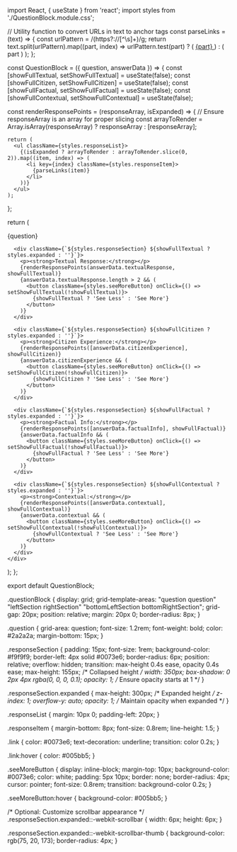import React, { useState } from 'react';
import styles from './QuestionBlock.module.css';

// Utility function to convert URLs in text to anchor tags
const parseLinks = (text) => {
  const urlPattern = /(https?:\/\/[^\s]+)/g;
  return text.split(urlPattern).map((part, index) =>
    urlPattern.test(part) ? (
      <a key={index} href={part} target="_blank" rel="noopener noreferrer" className={styles.link}>
        {part}
      </a>
    ) : (
      part
    )
  );
};

const QuestionBlock = ({ question, answerData }) => {
  const [showFullTextual, setShowFullTextual] = useState(false);
  const [showFullCitizen, setShowFullCitizen] = useState(false);
  const [showFullFactual, setShowFullFactual] = useState(false);
  const [showFullContextual, setShowFullContextual] = useState(false);

  const renderResponsePoints = (responseArray, isExpanded) => {
    // Ensure responseArray is an array for proper slicing
    const arrayToRender = Array.isArray(responseArray) ? responseArray : [responseArray];

    return (
      <ul className={styles.responseList}>
        {(isExpanded ? arrayToRender : arrayToRender.slice(0, 2)).map((item, index) => (
          <li key={index} className={styles.responseItem}>
            {parseLinks(item)}
          </li>
        ))}
      </ul>
    );
  };

  return (
    <div className={styles.questionBlock}>
      <div className={styles.question}>{question}</div>

      <div className={`${styles.responseSection} ${showFullTextual ? styles.expanded : ''}`}>
        <p><strong>Textual Response:</strong></p>
        {renderResponsePoints(answerData.textualResponse, showFullTextual)}
        {answerData.textualResponse.length > 2 && (
          <button className={styles.seeMoreButton} onClick={() => setShowFullTextual(!showFullTextual)}>
            {showFullTextual ? 'See Less' : 'See More'}
          </button>
        )}
      </div>

      <div className={`${styles.responseSection} ${showFullCitizen ? styles.expanded : ''}`}>
        <p><strong>Citizen Experience:</strong></p>
        {renderResponsePoints([answerData.citizenExperience], showFullCitizen)}
        {answerData.citizenExperience && (
          <button className={styles.seeMoreButton} onClick={() => setShowFullCitizen(!showFullCitizen)}>
            {showFullCitizen ? 'See Less' : 'See More'}
          </button>
        )}
      </div>

      <div className={`${styles.responseSection} ${showFullFactual ? styles.expanded : ''}`}>
        <p><strong>Factual Info:</strong></p>
        {renderResponsePoints([answerData.factualInfo], showFullFactual)}
        {answerData.factualInfo && (
          <button className={styles.seeMoreButton} onClick={() => setShowFullFactual(!showFullFactual)}>
            {showFullFactual ? 'See Less' : 'See More'}
          </button>
        )}
      </div>

      <div className={`${styles.responseSection} ${showFullContextual ? styles.expanded : ''}`}>
        <p><strong>Contextual:</strong></p>
        {renderResponsePoints([answerData.contextual], showFullContextual)}
        {answerData.contextual && (
          <button className={styles.seeMoreButton} onClick={() => setShowFullContextual(!showFullContextual)}>
            {showFullContextual ? 'See Less' : 'See More'}
          </button>
        )}
      </div>
    </div>
  );
};

export default QuestionBlock;







.questionBlock {
  display: grid;
  grid-template-areas:
    "question question"
    "leftSection rightSection"
    "bottomLeftSection bottomRightSection";
  grid-gap: 20px;
  position: relative;
  margin: 20px 0;
  border-radius: 8px;
}

.question {
  grid-area: question;
  font-size: 1.2rem;
  font-weight: bold;
  color: #2a2a2a;
  margin-bottom: 15px;
}

.responseSection {
  padding: 15px;
  font-size: 1rem;
  background-color: #f9f9f9;
  border-left: 4px solid #0073e6;
  border-radius: 6px;
  position: relative;
  overflow: hidden;
  transition: max-height 0.4s ease, opacity 0.4s ease;
  max-height: 155px; /* Collapsed height */
  width: 350px;
  box-shadow: 0 2px 4px rgba(0, 0, 0, 0.1);
  opacity: 1; /* Ensure opacity starts at 1 */
}

.responseSection.expanded {
  max-height: 300px; /* Expanded height */
  z-index: 1;
  overflow-y: auto;
  opacity: 1; /* Maintain opacity when expanded */
}

.responseList {
  margin: 10px 0;
  padding-left: 20px;
}

.responseItem {
  margin-bottom: 8px;
  font-size: 0.8rem;
  line-height: 1.5;
}

.link {
  color: #0073e6;
  text-decoration: underline;
  transition: color 0.2s;
}

.link:hover {
  color: #005bb5;
}

.seeMoreButton {
  display: inline-block;
  margin-top: 10px;
  background-color: #0073e6;
  color: white;
  padding: 5px 10px;
  border: none;
  border-radius: 4px;
  cursor: pointer;
  font-size: 0.8rem;
  transition: background-color 0.2s;
}

.seeMoreButton:hover {
  background-color: #005bb5;
}

/* Optional: Customize scrollbar appearance */
.responseSection.expanded::-webkit-scrollbar {
  width: 6px;
  height: 6px;
}

.responseSection.expanded::-webkit-scrollbar-thumb {
  background-color: rgb(75, 20, 173);
  border-radius: 4px;
}
